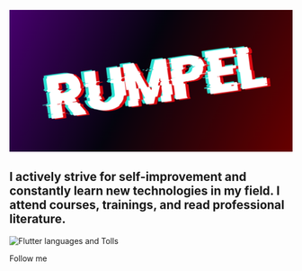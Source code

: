 [![Header](https://github.com/rumpelovs/rumpelovs/blob/main/assets/image.png)](https://t.me/rumpel_ovs)

## I actively strive for self-improvement and constantly learn new technologies in my field. I attend courses, trainings, and read professional literature.

![Flutter](https://img.shields.io/badge/:badgeContent)
languages and Tolls

Follow me